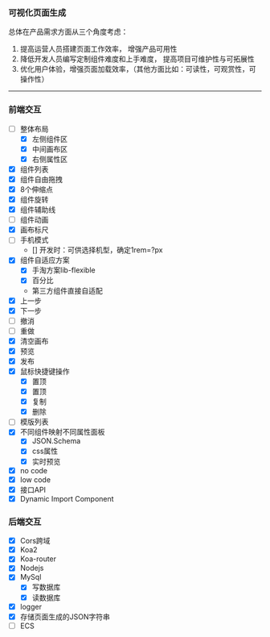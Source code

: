 ### 可视化页面生成

总体在产品需求方面从三个角度考虑：

1. 提高运营人员搭建页面工作效率， 增强产品可用性
2. 降低开发人员编写定制组件难度和上手难度， 提高项目可维护性与可拓展性
3. 优化用户体验，增强页面加载效率，（其他方面比如：可读性，可观赏性，可操作性）

<hr />

### 前端交互

- [ ] 整体布局
  - [x] 左侧组件区
  - [x] 中间画布区
  - [x] 右侧属性区
- [x] 组件列表
- [x] 组件自由拖拽
- [x] 8个伸缩点
- [x] 组件旋转
- [x] 组件辅助线
- [ ] 组件动画
- [x] 画布标尺
- [ ] 手机模式
  - [] 开发时：可供选择机型，确定1rem=?px
- [x] 组件自适应方案
  - [x] 手淘方案lib-flexible
  - [x] 百分比
  - 第三方组件直接自适配
- [x] 上一步
- [x] 下一步
- [ ] 撤消
- [ ] 重做
- [x] 清空画布
- [x] 预览
- [x] 发布
- [x] 鼠标快捷键操作
  - [x] 置顶
  - [x] 置顶
  - [x] 复制
  - [x] 删除
- [ ] 模版列表
- [x] 不同组件映射不同属性面板
  - [x] JSON.Schema
  - [x] css属性
  - [x] 实时预览
- [x] no code
- [x] low code
- [x] 接口API
- [x] Dynamic Import Component

### 后端交互
- [x] Cors跨域
- [x] Koa2
- [x] Koa-router
- [x] Nodejs
- [x] MySql
  - [x] 写数据库
  - [x] 读数据库
- [x] logger
- [x] 存储页面生成的JSON字符串
- [ ] ECS